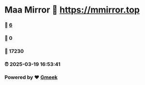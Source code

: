 # Maa Mirror :link: https://mmirror.top 
### :page_facing_up: [6](https://mmirror.top/tag.html) 
### :speech_balloon: 0 
### :hibiscus: 17230 
### :alarm_clock: 2025-03-19 16:53:41 
### Powered by :heart: [Gmeek](https://github.com/Meekdai/Gmeek)
